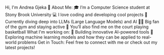 Hi, I'm Andrea Gjeka 👋
About Me:
🎓 I’m a Computer Science student at Stony Brook University
💻 I love coding and developing cool projects
🤖 Currently diving deep into LLMs (Large Language Models) and AI
🏋️‍♀️ Big fan of the gym and staying active
🏀 You’ll also find me on the court playing basketball
What I'm working on:
🔧 Building innovative AI-powered tools
🧠 Exploring machine learning models and how they can be applied to real-world problems
Get in Touch:
Feel free to connect with me or check out my latest projects!

